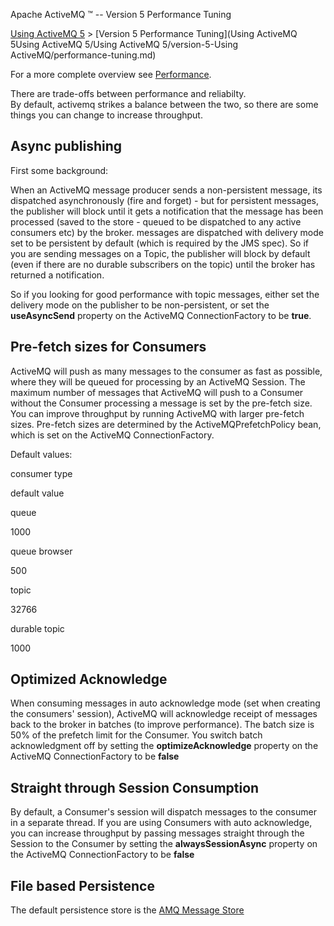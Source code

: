 Apache ActiveMQ ™ -- Version 5 Performance Tuning 

[Using ActiveMQ 5](using-activemq-5.md) > [Version 5 Performance Tuning](Using ActiveMQ 5Using ActiveMQ 5/Using ActiveMQ 5/version-5-Using ActiveMQ/performance-tuning.md)


For a more complete overview see [Performance](FeaturesFeatures/Features/performance.md).

There are trade-offs between performance and reliabilty.  
By default, activemq strikes a balance between the two, so there are some things you can change to increase throughput.

Async publishing
----------------

First some background:

When an ActiveMQ message producer sends a non-persistent message, its dispatched asynchronously (fire and forget) - but for persistent messages, the publisher will block until it gets a notification that the message has been processed (saved to the store - queued to be dispatched to any active consumers etc) by the broker. messages are dispatched with delivery mode set to be persistent by default (which is required by the JMS spec). So if you are sending messages on a Topic, the publisher will block by default (even if there are no durable subscribers on the topic) until the broker has returned a notification.

So if you looking for good performance with topic messages, either set the delivery mode on the publisher to be non-persistent, or set the **useAsyncSend** property on the ActiveMQ ConnectionFactory to be **true**.

Pre-fetch sizes for Consumers
-----------------------------

ActiveMQ will push as many messages to the consumer as fast as possible, where they will be queued for processing by an ActiveMQ Session. The maximum number of messages that ActiveMQ will push to a Consumer without the Consumer processing a message is set by the pre-fetch size. You can improve throughput by running ActiveMQ with larger pre-fetch sizes. Pre-fetch sizes are determined by the ActiveMQPrefetchPolicy bean, which is set on the ActiveMQ ConnectionFactory.

Default values:

consumer type

default value

queue

1000

queue browser

500

topic

32766

durable topic

1000

Optimized Acknowledge
---------------------

When consuming messages in auto acknowledge mode (set when creating the consumers' session), ActiveMQ will acknowledge receipt of messages back to the broker in batches (to improve performance). The batch size is 50% of the prefetch limit for the Consumer. You switch batch acknowledgment off by setting the **optimizeAcknowledge** property on the ActiveMQ ConnectionFactory to be **false**

Straight through Session Consumption
------------------------------------

By default, a Consumer's session will dispatch messages to the consumer in a separate thread. If you are using Consumers with auto acknowledge, you can increase throughput by passing messages straight through the Session to the Consumer by setting the **alwaysSessionAsync** property on the ActiveMQ ConnectionFactory to be **false**

File based Persistence
----------------------

The default persistence store is the [AMQ Message Store](Features/Persistence/amq-message-store.md)

